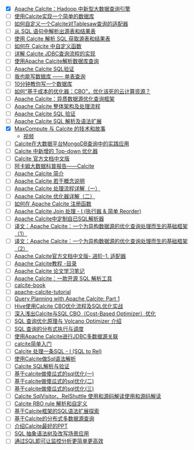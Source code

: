 - [x] [Apache Calcite：Hadoop 中新型大数据查询引擎](https://smartsi.blog.csdn.net/article/details/130038027)
- [ ] [使用Calcite实现一个简单的数据库](https://mp.weixin.qq.com/s/xaCEkCi85FSrzcqwq3n3xA)
- [ ] [如何自定义一个Calcite对Tablesaw查询的适配器](https://www.cnblogs.com/ginponson/p/14120531.html)
- [ ] [从 SQL 语句中解析出源表和结果表](https://blog.jrwang.me/2018/parse-table-in-sql/)
- [ ] [使用 Calcite 解析 SQL 获取源表和结果表](https://www.toutiao.com/article/7137180267675943435)
- [ ] [如何在 Calcite 中自定义函数](https://www.toutiao.com/article/6920103216134849035)
- [ ] [详解 Calcite JDBC查询流程的实现](https://www.toutiao.com/article/6919657214928044547)
- [ ] [使用Apache Calcite解析数据库查询](https://www.toutiao.com/article/6932132927677415948)
- [ ] [Apache Calcite SQL验证](https://mp.weixin.qq.com/s/LmJljZAByWb8ccmcIgybFg)
- [ ] [我也能写数据库 —— 单表查询](https://mp.weixin.qq.com/s/7yAnEi5nhWFhsBCQ1bwDgA)
- [ ] [10分钟教你写一个数据库](https://mp.weixin.qq.com/s/Ppr_9DzbQAYe3cXu8K3vcQ)
- [ ] [如何“基于成本的优化器：CBO”，优化该死的云计算资源？](https://www.toutiao.com/article/7201508678552486452)
- [ ] [Apache Calcite：异质数据源优化查询框架](https://xie.infoq.cn/article/f6f2fee3aa86cd3882cf5240a)
- [ ] [Apache Calcite 整体架构及处理流程](https://xie.infoq.cn/article/1df5a39bb071817e8b4cb4b29)
- [ ] [Apache Calcite SQL 验证](https://xie.infoq.cn/article/ccfaf91cf0708e600846e70bc)
- [ ] [Apache Calcite SQL 解析及语法扩展](https://xie.infoq.cn/article/7601e809de20aea301611194b)
- [x] [MaxCompute 与 Calcite 的技术和故事](https://smartsi.blog.csdn.net/article/details/130072537)
  - [视频](https://www.bilibili.com/video/BV1U4411n7Yx/)
- [ ] [Calcite在大数据平台MongoDB查询中的实践应用](https://www.toutiao.com/article/7136382849946812966)
- [ ] [Calcite 中新增的 Top-down 优化器](https://ericfu.me/calcite-top-down-planner/)
- [ ] [Calcite 官方文档中文版](https://strongduanmu.com/wiki/calcite/background.html#start)
- [ ] [阿卡姆大数据科普报告——Calcite](https://cloud.tencent.com/developer/article/1658886)
- [ ] [Apache Calcite 简介](https://zhuanlan.zhihu.com/p/65345536)
- [ ] [Apache Calcite 若干概念说明](https://zhuanlan.zhihu.com/p/65701467)
- [ ] [Apache Calcite 处理流程详解（一）](https://matt33.com/2019/03/07/apache-calcite-process-flow/)
- [ ] [Apache Calcite 优化器详解（二）](https://matt33.com/2019/03/17/apache-calcite-planner/)
- [ ] [如何在 Apache Calcite 注册函数](https://zhuanlan.zhihu.com/p/65472726)
- [ ] [Apache Calcite Join 处理 - I (执行器 & 简单 Reorder)](https://zhuanlan.zhihu.com/p/67725127)
- [ ] [Apache Calcite中定制自已SQL解析器](https://zhuanlan.zhihu.com/p/65345335)
- [ ] [译文：Apache Calcite：一个为异构数据源的优化查询处理而生的基础框架（1）](https://mp.weixin.qq.com/s/D7wpB9TBLwNBem0gIN4XgA)
- [ ] [译文：Apache Calcite：一个为异构数据源的优化查询处理而生的基础框架（2）](https://mp.weixin.qq.com/s/P2vl5OzrBUgXhgYa4X3lPg)
- [ ] [Apache Calcite官方文档中文版- 进阶-1. 适配器](https://blog.51cto.com/u_1196740/2160570)
- [ ] [Apache Calcite教程 -目录](https://blog.csdn.net/QXC1281/article/details/89070285)
- [ ] [Apache Calcite 论文学习笔记](https://www.jianshu.com/p/4f4fea8abfab)
- [ ] [Apache Calcite：一款开源 SQL 解析工具](https://mp.weixin.qq.com/s/vUkdWc14R1EPaWk3jCbztw)
- [ ] [calcite-book](https://github.com/piaobeizu/calcite-book)
- [ ] [apache-calcite-tutorial](https://github.com/quxiucheng/apache-calcite-tutorial)
- [ ] [Query Planning with Apache Calcite: Part 1](https://medium.com/@mpathirage/query-planning-with-apache-calcite-part-1-fe957b011c36)
- [ ] [Hive使用Calcite CBO优化流程及SQL优化实战](https://zhuanlan.zhihu.com/p/258081600)
- [ ] [深入浅出Calcite与SQL CBO（Cost-Based Optimizer）优化](https://zhuanlan.zhihu.com/p/248796415)
- [ ] [SQL 查询优化原理与 Volcano Optimizer 介绍](https://zhuanlan.zhihu.com/p/48735419)
- [ ] [SQL 查询的分布式执行与调度](https://zhuanlan.zhihu.com/p/100949808)
- [ ] [使用Apache Calcite进行JDBC多数据源关联](https://zhuanlan.zhihu.com/p/143935885)
- [ ] [calcite简单入门](https://blog.gavinzh.com/2019/06/29/calcite-learn/)
- [ ] [Calcite 处理一条SQL - I (SQL to Rel)](https://zhuanlan.zhihu.com/p/58139279)
- [ ] [使用Calcite做Sql语法解析](https://blog.csdn.net/u013516966/article/details/104191190)
- [ ] [Calcite SQL解析与验证](https://www.datacl.top/2020/06/12/Calcite%20SQL%E8%A7%A3%E6%9E%90%E4%B8%8E%E9%AA%8C%E8%AF%81/)
- [ ] [基于calcite做傻瓜式的sql优化(一)](https://www.cnblogs.com/niutao/p/13982876.html)
- [ ] [基于calcite做傻瓜式的sql优化(二)](https://www.cnblogs.com/niutao/p/14024383.html)
- [ ] [基于calcite做傻瓜式的sql优化(三)](https://www.cnblogs.com/niutao/p/14027732.html)
- [ ] [Calcite SqlVisitor、RelShuttle 使用和源码解读使用和源码解读](https://guosmilesmile.github.io/2020/09/26/Calcite-SqlVisitor-RelShuttle-%E4%BD%BF%E7%94%A8%E5%92%8C%E6%BA%90%E7%A0%81%E8%A7%A3%E8%AF%BB/)
- [ ] [Calcite RBO rule 解析和自定义](https://guosmilesmile.github.io/2020/08/11/Calcite-RBO-rule-%E8%A7%A3%E6%9E%90%E5%92%8C%E8%87%AA%E5%AE%9A%E4%B9%89/)
- [ ] [基于Calcite框架的SQL语法扩展探索](https://mp.weixin.qq.com/s/6TYGKvTn2c2hVpdkhUxcmQ)
- [ ] [基于Calcite的分布式多数据源查询](https://mp.weixin.qq.com/s/9toCkpAtVxYHP4ocG_oukA)
- [ ] [介绍Calcite最好的PPT](https://mp.weixin.qq.com/s/QLI88ZRefuTNjkb_n6pGgA)
- [ ] [SQL 抽象语法树及改写场景应用](https://xie.infoq.cn/article/01dab1c8d137221eb9c1e005d)
- [ ] [通过SQL即可让监控分析更简单更高效](https://www.toutiao.com/article/6725619503163507204)
